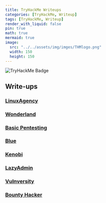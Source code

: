 ```yaml
---
title: TryHackMe Writeups
categories: [TryHackMe, Writeup]
tags: [TryHackMe, Writeup]
render_with_liquid: false
pin: true
math: true
mermaid: true
image:
  src: "../../assets/img/imges/THMlogo.png"
  width: 150
  height: 150
---
```

	

![TryHackMe Badge](images/Profile.png)


## Write-ups

### [LinuxAgency](readme/linux-agency.md)

### [Wonderland](readme/wonderland.md)

### [Basic Pentesting](readme/basic-pentesting.md)

### [Blue](readme/blue.md)

### [Kenobi](readme/kenobi.md)

### [LazyAdmin](readme/lazyadmin.md)

### [Vulnversity](readme/vulnversity.md)

### [Bounty Hacker](readme/bounty-hacker.md)
